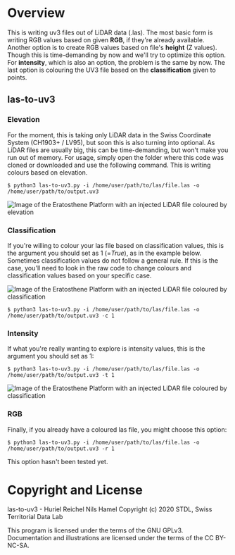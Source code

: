 # Overview

This is writing uv3 files out of LiDAR data (.las). The most basic form is writing RGB values based on given **RGB**, if they're already available. Another option is to create RGB values based on file's **height** (Z values). Though this is time-demanding by now and we'll try to optimize this option. For **intensity**, which is also an option, the problem is the same by now. The last option is colouring the UV3 file based on the **classification** given to points. 

## las-to-uv3

### Elevation

For the moment, this is taking only LiDAR data in the Swiss Coordinate System (CH1903+ / LV95), but soon this is also turning into optional. As LiDAR files are usually big, this can be time-demanding, but won't make you run out of memory. For usage, simply open the folder where this code was cloned or downloaded and use the following command. This is writing colours based on elevation.

```
$ python3 las-to-uv3.py -i /home/user/path/to/las/file.las -o /home/user/path/to/output.uv3 
```
![Image of the Eratosthene Platform with an injected LiDAR file coloured by elevation](/home/huriel/Pictures/frauenfeld_height.png)

### Classification

If you're willing to colour your las file based on classification values, this is the argument you should set as 1 (=*True*), as in the example below. Sometimes classification values do not follow a general rule. If this is the case, you'll need to look in the raw code to change colours and classification values based on your specific case.

![Image of the Eratosthene Platform with an injected LiDAR file coloured by classification](/home/huriel/Pictures/bassenges_class.png)

```
$ python3 las-to-uv3.py -i /home/user/path/to/las/file.las -o /home/user/path/to/output.uv3 -c 1
```

### Intensity

If what you're really wanting to explore is intensity values, this is the argument you should set as 1:

```
$ python3 las-to-uv3.py -i /home/user/path/to/las/file.las -o /home/user/path/to/output.uv3 -t 1
``` 

![Image of the Eratosthene Platform with an injected LiDAR file coloured by classification](/home/huriel/Pictures/bassenges_intensity.png)


### RGB

Finally, if you already have a coloured las file, you might choose this option:

```
$ python3 las-to-uv3.py -i /home/user/path/to/las/file.las -o /home/user/path/to/output.uv3 -r 1
``` 

This option hasn't been tested yet. 

# Copyright and License

las-to-uv3 - Huriel Reichel Nils Hamel
Copyright (c) 2020 STDL, Swiss Territorial Data Lab

This program is licensed under the terms of the GNU GPLv3. Documentation and illustrations are licensed under the terms of the CC BY-NC-SA.
